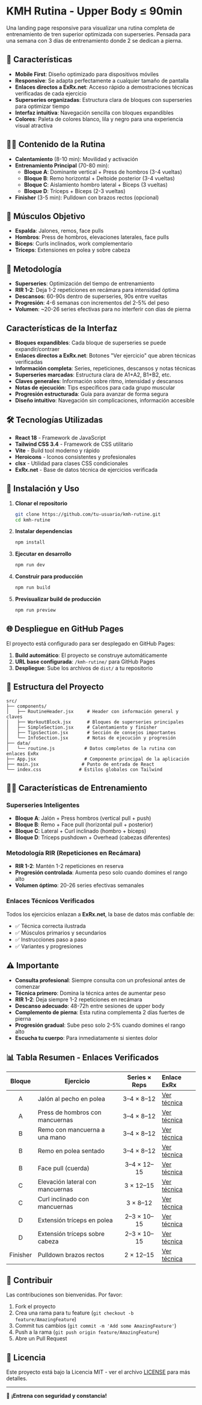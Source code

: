 # KMH Rutina - Upper Body ≤ 90min

Una landing page responsive para visualizar una rutina completa de entrenamiento de tren superior optimizada con superseries. Pensada para una semana con 3 días de entrenamiento donde 2 se dedican a pierna.

## 🚀 Características

- **Mobile First**: Diseño optimizado para dispositivos móviles
- **Responsive**: Se adapta perfectamente a cualquier tamaño de pantalla
- **Enlaces directos a ExRx.net**: Acceso rápido a demostraciones técnicas verificadas de cada ejercicio
- **Superseries organizadas**: Estructura clara de bloques con superseries para optimizar tiempo
- **Interfaz intuitiva**: Navegación sencilla con bloques expandibles
- **Colores**: Paleta de colores blanco, lila y negro para una experiencia visual atractiva

## 🏋️‍♂️ Contenido de la Rutina

- **Calentamiento** (8-10 min): Movilidad y activación
- **Entrenamiento Principal** (70-80 min):
  - **Bloque A**: Dominante vertical + Press de hombros (3-4 vueltas)
  - **Bloque B**: Remo horizontal + Deltoide posterior (3-4 vueltas) 
  - **Bloque C**: Aislamiento hombro lateral + Bíceps (3 vueltas)
  - **Bloque D**: Tríceps + Bíceps (2-3 vueltas)
- **Finisher** (3-5 min): Pulldown con brazos rectos (opcional)

## 💪 Músculos Objetivo

- **Espalda**: Jalones, remos, face pulls
- **Hombros**: Press de hombros, elevaciones laterales, face pulls
- **Bíceps**: Curls inclinados, work complementario
- **Tríceps**: Extensiones en polea y sobre cabeza

## 🎯 Metodología

- **Superseries**: Optimización del tiempo de entrenamiento
- **RIR 1-2**: Deja 1-2 repeticiones en recámara para intensidad óptima
- **Descansos**: 60-90s dentro de superseries, 90s entre vueltas
- **Progresión**: 4-6 semanas con incrementos del 2-5% del peso
- **Volumen**: ~20-26 series efectivas para no interferir con días de pierna

##  Características de la Interfaz

- **Bloques expandibles**: Cada bloque de superseries se puede expandir/contraer
- **Enlaces directos a ExRx.net**: Botones "Ver ejercicio" que abren técnicas verificadas
- **Información completa**: Series, repeticiones, descansos y notas técnicas
- **Superseries marcadas**: Estructura clara de A1+A2, B1+B2, etc.
- **Claves generales**: Información sobre ritmo, intensidad y descansos
- **Notas de ejecución**: Tips específicos para cada grupo muscular
- **Progresión estructurada**: Guía para avanzar de forma segura
- **Diseño intuitivo**: Navegación sin complicaciones, información accesible

## 🛠️ Tecnologías Utilizadas

- **React 18** - Framework de JavaScript
- **Tailwind CSS 3.4** - Framework de CSS utilitario
- **Vite** - Build tool moderno y rápido
- **Heroicons** - Iconos consistentes y profesionales
- **clsx** - Utilidad para clases CSS condicionales
- **ExRx.net** - Base de datos técnica de ejercicios verificada

## 🚀 Instalación y Uso

1. **Clonar el repositorio**
   ```bash
   git clone https://github.com/tu-usuario/kmh-rutine.git
   cd kmh-rutine
   ```

2. **Instalar dependencias**
   ```bash
   npm install
   ```

3. **Ejecutar en desarrollo**
   ```bash
   npm run dev
   ```

4. **Construir para producción**
   ```bash
   npm run build
   ```

5. **Previsualizar build de producción**
   ```bash
   npm run preview
   ```

## 🌐 Despliegue en GitHub Pages

El proyecto está configurado para ser desplegado en GitHub Pages:

1. **Build automático**: El proyecto se construye automáticamente
2. **URL base configurada**: `/kmh-rutine/` para GitHub Pages
3. **Despliegue**: Sube los archivos de `dist/` a tu repositorio

## 📁 Estructura del Proyecto

```
src/
├── components/
│   ├── RoutineHeader.jsx     # Header con información general y claves
│   ├── WorkoutBlock.jsx      # Bloques de superseries principales
│   ├── SimpleSection.jsx     # Calentamiento y finisher
│   ├── TipsSection.jsx       # Sección de consejos importantes
│   └── InfoSection.jsx       # Notas de ejecución y progresión
├── data/
│   └── routine.js           # Datos completos de la rutina con enlaces ExRx
├── App.jsx                  # Componente principal de la aplicación
├── main.jsx                # Punto de entrada de React
└── index.css              # Estilos globales con Tailwind
```

## 🏋️‍♂️ Características de Entrenamiento

### Superseries Inteligentes
- **Bloque A**: Jalón + Press hombros (vertical pull + push)
- **Bloque B**: Remo + Face pull (horizontal pull + posterior)
- **Bloque C**: Lateral + Curl inclinado (hombro + bíceps)
- **Bloque D**: Tríceps pushdown + Overhead (cabezas diferentes)

### Metodología RIR (Repeticiones en Recámara)
- **RIR 1-2**: Mantén 1-2 repeticiones en reserva
- **Progresión controlada**: Aumenta peso solo cuando domines el rango alto
- **Volumen óptimo**: 20-26 series efectivas semanales

### Enlaces Técnicos Verificados
Todos los ejercicios enlazan a **ExRx.net**, la base de datos más confiable de:
- ✅ Técnica correcta ilustrada
- ✅ Músculos primarios y secundarios
- ✅ Instrucciones paso a paso
- ✅ Variantes y progresiones

## ⚠️ Importante

- **Consulta profesional**: Siempre consulta con un profesional antes de comenzar
- **Técnica primero**: Domina la técnica antes de aumentar peso
- **RIR 1-2**: Deja siempre 1-2 repeticiones en recámara
- **Descanso adecuado**: 48-72h entre sesiones de upper body
- **Complemento de pierna**: Esta rutina complementa 2 días fuertes de pierna
- **Progresión gradual**: Sube peso solo 2-5% cuando domines el rango alto
- **Escucha tu cuerpo**: Para inmediatamente si sientes dolor

## 📊 Tabla Resumen - Enlaces Verificados

| Bloque | Ejercicio | Series × Reps | Enlace ExRx |
|:------:|-----------|:-------------:|:------------|
| A | Jalón al pecho en polea | 3–4 × 8–12 | [Ver técnica](https://exrx.net/WeightExercises/LatissimusDorsi/CBFrontPulldown) |
| A | Press de hombros con mancuernas | 3–4 × 8–12 | [Ver técnica](https://exrx.net/WeightExercises/DeltoidAnterior/DBShoulderPress) |
| B | Remo con mancuerna a una mano | 3–4 × 8–12 | [Ver técnica](https://exrx.net/WeightExercises/BackGeneral/DBBentOverRow) |
| B | Remo en polea sentado | 3–4 × 8–12 | [Ver técnica](https://exrx.net/WeightExercises/BackGeneral/CBSeatedRow) |
| B | Face pull (cuerda) | 3–4 × 12–15 | [Ver técnica](https://exrx.net/WeightExercises/DeltoidPosterior/CBStandingRearDeltRowRope) |
| C | Elevación lateral con mancuernas | 3 × 12–15 | [Ver técnica](https://exrx.net/WeightExercises/DeltoidLateral/DBLateralRaise) |
| C | Curl inclinado con mancuernas | 3 × 8–12 | [Ver técnica](https://exrx.net/WeightExercises/Biceps/DBInclineCurl) |
| D | Extensión tríceps en polea | 2–3 × 10–15 | [Ver técnica](https://exrx.net/WeightExercises/Triceps/CBPushdown) |
| D | Extensión tríceps sobre cabeza | 2–3 × 10–15 | [Ver técnica](https://exrx.net/WeightExercises/Triceps/CBStandingTricepsExtensionRope) |
| Finisher | Pulldown brazos rectos | 2 × 12–15 | [Ver técnica](https://exrx.net/WeightExercises/LatissimusDorsi/CBBentoverPullover) |

## 🤝 Contribuir

Las contribuciones son bienvenidas. Por favor:

1. Fork el proyecto
2. Crea una rama para tu feature (`git checkout -b feature/AmazingFeature`)
3. Commit tus cambios (`git commit -m 'Add some AmazingFeature'`)
4. Push a la rama (`git push origin feature/AmazingFeature`)
5. Abre un Pull Request

## 📄 Licencia

Este proyecto está bajo la Licencia MIT - ver el archivo [LICENSE](LICENSE) para más detalles.

---

💪 **¡Entrena con seguridad y constancia!**
